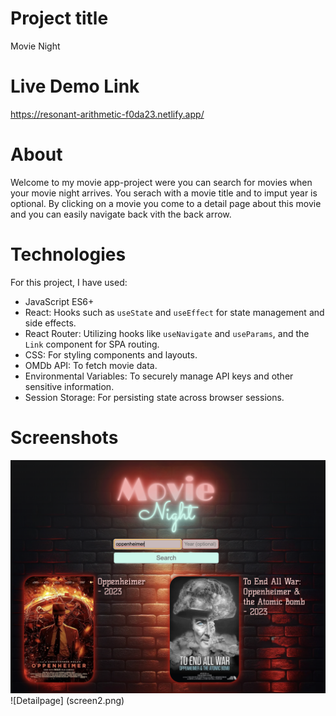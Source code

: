 # Project title

Movie Night

# Live Demo Link

https://resonant-arithmetic-f0da23.netlify.app/

# About

Welcome to my movie app-project were you can search for movies when your movie night arrives.
You serach with a movie title and to imput year is optional.
By clicking on a movie you come to a detail page about this movie and you can easily navigate back vith the back arrow.

# Technologies

For this project, I have used:

- JavaScript ES6+
- React: Hooks such as `useState` and `useEffect` for state management and side effects.
- React Router: Utilizing hooks like `useNavigate` and `useParams`, and the `Link` component for SPA routing.
- CSS: For styling components and layouts.
- OMDb API: To fetch movie data.
- Environmental Variables: To securely manage API keys and other sensitive information.
- Session Storage: For persisting state across browser sessions.

# Screenshots

![Landingpage](screen1.png)
![Detailpage] (screen2.png)
